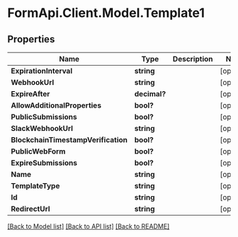 # FormApi.Client.Model.Template1
## Properties

Name | Type | Description | Notes
------------ | ------------- | ------------- | -------------
**ExpirationInterval** | **string** |  | [optional] 
**WebhookUrl** | **string** |  | [optional] 
**ExpireAfter** | **decimal?** |  | [optional] 
**AllowAdditionalProperties** | **bool?** |  | [optional] 
**PublicSubmissions** | **bool?** |  | [optional] 
**SlackWebhookUrl** | **string** |  | [optional] 
**BlockchainTimestampVerification** | **bool?** |  | [optional] 
**PublicWebForm** | **bool?** |  | [optional] 
**ExpireSubmissions** | **bool?** |  | [optional] 
**Name** | **string** |  | [optional] 
**TemplateType** | **string** |  | [optional] 
**Id** | **string** |  | [optional] 
**RedirectUrl** | **string** |  | [optional] 

[[Back to Model list]](../README.md#documentation-for-models) [[Back to API list]](../README.md#documentation-for-api-endpoints) [[Back to README]](../README.md)

